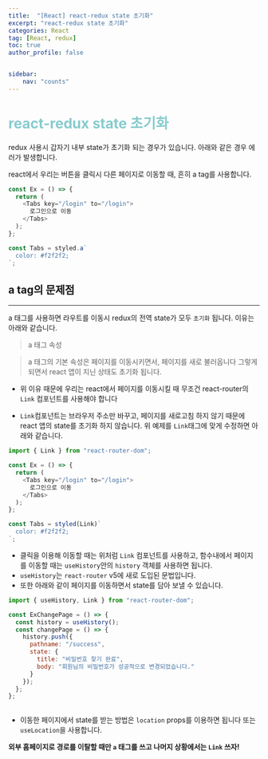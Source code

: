 ```yaml
---
title:  "[React] react-redux state 초기화"
excerpt: "react-redux state 초기화"
categories: React
tag: [React, redux]
toc: true
author_profile: false


sidebar:
    nav: "counts"
---
```



# <span style='color:RGB(135, 203, 206)'>react-redux state 초기화


redux 사용시 갑자기 내부 state가 초기화 되는 경우가 있습니다. 아래와 같은 경우 에러가 발생합니다.

react에서 우리는 버튼을 클릭시 다른 페이지로 이동할 때, 흔히 a tag를 사용합니다.
```js
const Ex = () => {
  return (
    <Tabs key="/login" to="/login">
      로그인으로 이동
    </Tabs>
  );
};

const Tabs = styled.a`
  color: #f2f2f2;
`;

```

## a tag의 문제점
---
a 태그를 사용하면 라우트를 이동시 redux의 전역 state가 모두 `초기화` 됩니다. 이유는 아래와 같습니다.

> a 태그 속성

>a 태그의 기본 속성은 페이지를 이동시키면서, 페이지를 새로 불러옵니다 그렇게 되면서 react 앱이 지닌 상태도 초기화 됩니다.

- 위 이유 때문에 우리는 react에서 페이지를 이동시킬 때 무조건 react-router의 `Link` 컴포넌트를 사용해야 합니다

- `Link`컴포넌트는 브라우저 주소만 바꾸고, 페이지를 새로고침 하지 않기 때문에 react 앱의 state를 초기화 하지 않습니다. 위 예제를 `Link`태그에 맞게 수정하면 아래와 같습니다.
  
```js
import { Link } from "react-router-dom";

const Ex = () => {
  return (
    <Tabs key="/login" to="/login">
      로그인으로 이동
    </Tabs>
  );
};

const Tabs = styled(Link)`
  color: #f2f2f2;
`;

```


- 클릭을 이용해 이동할 때는 위처럼 `Link` 컴포넌트를 사용하고, 함수내에서 페이지를 이동할 때는 `useHistory`안의 `history` 객체를 사용하면 됩니다.
- `useHistory`는 `react-router` v5에 새로 도입된 문법입니다.
- 또한 아래와 같이 페이지를 이동하면서 state를 담아 보낼 수 있습니다.
```js
import { useHistory, Link } from "react-router-dom";

const ExChangePage = () => {
  const history = useHistory();
  const changePage = () => {
    history.push({
      pathname: "/success",
      state: {
        title: "비밀번호 찾기 완료",
        body: "회원님의 비밀번호가 성공적으로 변경되었습니다."
      }
    });
  };
};
 
```
- 이동한 페이지에서 state를 받는 방법은 `location` props를 이용하면 됩니다
또는 `useLocation`을 사용합니다.


**외부 홈페이지로 경로를 이탈할 때만 `a` 태그를 쓰고 나머지 상황에서는 `Link` 쓰자!**